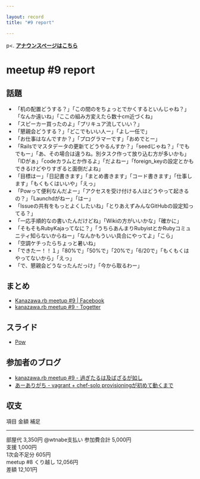 ```yaml
---

layout: record
title: "#9 report"

---
```


p\<. <a href="./"><strong>アナウンスページはこちら</strong></a>

meetup #9 report
=================

話題
----

-   「机の配置どうする？」「この間のをちょっとでかくするといんじゃね？」「なんか遠いね」「ここの組み方変えたら数十cm近づくね」
-   「スピーカー買ったのよ」「プリキュア流していい？」
-   「懇親会どうする？」「どこでもいい人ー」「よし一任で」
-   「お仕事はなんですか？」「プログラマーです」「おめでとー」
-   「Railsでマスタデータの更新てどうやるんすか？」「seedじゃね？」「でもでもー」「あ、その場合は違うね。別タスク作って放り込む方が多いかも」「IDがぁ」「codeカラムとか作るよ」「だよねー」「foreign\_keyの設定とかもできるけどやりすぎると面倒だよね」
-   「目標はー」「日記書きます」「まとめ書きます」「コード書きます」「仕事します」「もくもくはいいや」「えっ」
-   「Powって便利なんだよー」「アクセスを受け付ける人はどうやって起きるの？」「Launchdがねー」「はー」
-   「Issueの共有をもっとよくしたいね」「とりあえずみんなGitHubの設定知ってる？」
-   「一応手順的なの書いたんだけどね」「Wikiの方がいいかな」「確かに」
-   「そもそもRubyKajaってなに？」「うちらあんまりRubyistとかRubyコミュニティ知らないからねー」「なんかもういい具合にやってよ」「こら」
-   「空調ケチったらちょっと暑いね」
-   「できたー！！１」「80%で」「50%で」「20%で」「6/20で」「もくもくはやってないから」「えっ」
-   「で、懇親会どうなったんだっけ」「今から取るわー」

まとめ
------

-   [Kanazawa.rb meetup #9 |
    Facebook](https://www.facebook.com/media/set/?set=a.538471556195285.1073741827.462234290485679)
-   [kanazawa.rb meetup #9 - Togetter](http://togetter.com/li/508679)

スライド
--------

-   [Pow](http://www.slideshare.net/yizawa/pow-21874326)

参加者のブログ
--------------

-   [kanazawa.rb meetup #9 -
    過ぎたるは及ばざるが如し](http://cotton-desu.hatenablog.com/entry/2013/05/26/223640)
-   [あーありがち - vagrant + chef-solo
    provisioningが初めて動くまで](http://aligach.net/diary/20130525.html#p01)

収支
----

  項目                  金額       補足
  --------------------- ---------- ---------------
  部屋代                3,350円    @wtnabe支払い
  参加費合計            5,000円    
  支援                  1,000円    
  1次会不足分           605円      
  meetup #8 くり越し   12,056円   
  差額                  12,101円   


